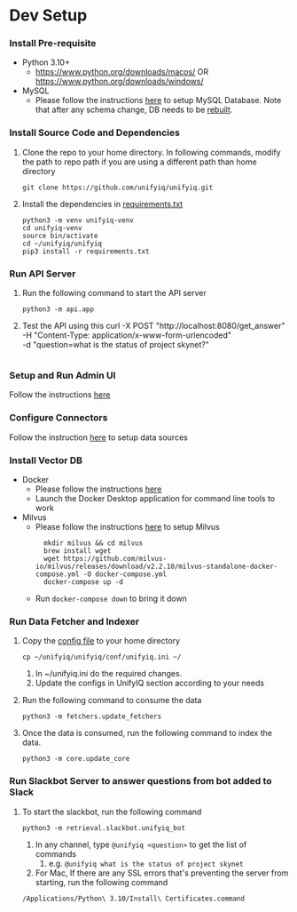 # Dev Setup

### Install Pre-requisite

- Python 3.10+
    - https://www.python.org/downloads/macos/ OR https://www.python.org/downloads/windows/
- MySQL
    - Please follow the instructions [here](/schema/database/README.md) to setup MySQL Database. Note that after any schema change, DB needs to be [rebuilt](/schema/database/README.md#build-database-run-this-whenever-schema-changes).

### Install Source Code and Dependencies

1. Clone the repo to your home directory. In following commands, modify the path to repo path if you are using a
   different path than home directory
    ```commandline
    git clone https://github.com/unifyiq/unifyiq.git
    ```
2. Install the dependencies in [requirements.txt](/unifyiq/requirements.txt)
    ```commandline
   python3 -m venv unifyiq-venv
   cd unifyiq-venv
   source bin/activate
   cd ~/unifyiq/unifyiq
   pip3 install -r requirements.txt
    ```
### Run API Server

1. Run the following command to start the API server
    ```commandline
    python3 -m api.app

2. Test the API using this
    curl -X POST "http://localhost:8080/get_answer" \
     -H "Content-Type: application/x-www-form-urlencoded" \
     -d "question=what is the status of project skynet?"
    ```

### Setup and Run Admin UI

Follow the instructions [here](/unifyiq/ui/README.md)

### Configure Connectors

Follow the instruction [here](/SetupConnectors.md) to setup data sources

### Install Vector DB 

- Docker
    - Please follow the instructions [here](https://docs.docker.com/engine/install/)
    - Launch the Docker Desktop application for command line tools to work
- Milvus
    - Please follow the instructions [here](https://milvus.io/docs/install_standalone-docker.md) to setup Milvus
      ```commandline
        mkdir milvus && cd milvus
        brew install wget
        wget https://github.com/milvus-io/milvus/releases/download/v2.2.10/milvus-standalone-docker-compose.yml -O docker-compose.yml
        docker-compose up -d
      ```
    - Run `docker-compose down` to bring it down


### Run Data Fetcher and Indexer

1. Copy the [config file](/unifyiq/conf/unifyiq.ini) to your home directory
   ```commandline
   cp ~/unifyiq/unifyiq/conf/unifyiq.ini ~/
   ```
    1. In ~/unifyiq.ini do the required changes.
    2. Update the configs in UnifyIQ section according to your needs

2. Run the following command to consume the data
    ```commandline
    python3 -m fetchers.update_fetchers
    ```
3. Once the data is consumed, run the following command to index the data.
    ```commandline
    python3 -m core.update_core
    ```

### Run Slackbot Server to answer questions from bot added to Slack

1. To start the slackbot, run the following command
    ```commandline
    python3 -m retrieval.slackbot.unifyiq_bot
    ```
    1. In any channel, type `@unifyiq <question>` to get the list of commands
        1. e.g. ```@unifyiq what is the status of project skynet```
    2. For Mac, If there are any SSL errors that's preventing the server from starting, run the following command
    ```commandline
    /Applications/Python\ 3.10/Install\ Certificates.command
    ```

